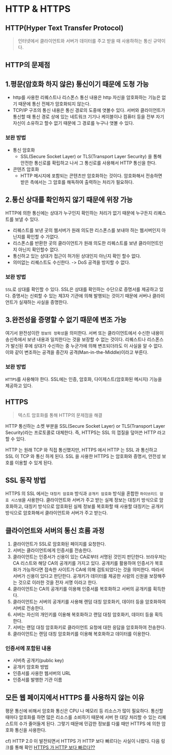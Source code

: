 # HTTP & HTTPS

## HTTP(Hyper Text Transfer Protocol)
> 인터넷에서 클라이언트와 서버가 데이터를 주고 받을 때 사용하하는 통신 규약이다.

## HTTP의 문제점
## 1.평문(암호화 하지 않은) 통신이기 때문에 도청 가능
- http를 사용한 리퀘스트나 리스폰스 통신 내용은 http 자신을 암호화하는 기능은 없기 때문에 통신 전체가 암호화되지 않는다.
- TCP/IP 구조의 통신 내용은 통신 경로의 도중에 엿볼수 있다. 서버와 클라이언트가 통신할 때 통신 경로 상에 있는 네트워크 기기나 케이블이나 컴퓨터 등을 전부 자기 자신이 소유하고 할수 없기 때문에 그 경로를 누구나 엿볼 수 있다.

### 보완 방법
- 통신 암호화
  - SSL(Secure Socket Layer) or TLS(Transport Layer Security) 을 통해 안전한 통신로를 확립하고 나서 그 통신로를 사용해서 HTTP 통신을 한다.
- 콘텐츠 암호화
  -  HTTP 메시지에 포함되는 콘텐츠만 암호화하는 것이다. 암호화해서 전송하면 받은 측에서는 그 암호를 해독하여 출력하는 처리가 필요하다.


## 2.통신 상대를 확인하지 않기 때문에 위장 가능
HTTP에 의한 통신에는 상대가 누구인지 확인하는 처리가 없기 때문에 누구든지 리퀘스트를 보낼 수 있다.
- 리퀘스트를 보낸 곳의 웹서버가 원래 의도한 리스폰스를 보내야 하는 웹서버인지 아닌지를 확인할 수 가없다.
- 리스폰스를 반환한 곳의 클라이언트가 원래 의도한 리퀘스트를 보낸 클라이언트인지 아닌지 확인할수 없다.
- 통신하고 있는 상대가 접근이 허가된 상대인지 아닌지 확인 할수 없다.
- 의미없는 리퀘스트도 수신한다. -> DoS 공격을 방지할 수 없다.

### 보완 방법
`SSL`로 상대를 확인할 수 있다. SSL은 상대를 확인하는 수단으로 증명서를 제공하고 있다. 증명서는 신뢰할 수 있는 제3자 기관에 의해 발행되는 것이기 때문에 서버나 클라이언트가 실재하는 사실을 증명한다. 


## 3.완전성을 증명할 수 없기 때문에 변조 가능
여기서 완전성이란 `정보의 정확성`을 의미한다. 서버 또는 클라이언트에서 수신한 내용이 송신측에서 보낸 내용과 일치한다는 것을 보장할 수 없는 것이다. 리퀘스트나 리스폰스가 발신된 후에 상대가 수신하는 중 누군가에 의해 변조되더라도 이 사실을 알 수 없다. 이와 같이 변조하는 공격을 중간자 공격(Man-in-the-Middle)이라고 부른다.

### 보완 방법  
`HTTPS`를 사용해야 한다. SSL에는 인증, 암호화, 다이제스트(암호화된 메시지) 기능을 제공하고 있다.


## HTTPS
>  텍스트 암호화를 통해 HTTP의 문제점을 해결

HTTP 통신하는 소켓 부분을 SSL(Secure Socket Layer) or TLS(Transport Layer Security)라는 프로토콜로 대체한다. 즉, HTTPS는 SSL 의 껍질을 덮어쓴 HTTP 라고 할 수 있다.

HTTP 는 원래 TCP 와 직접 통신했지만, HTTPS 에서 HTTP 는 SSL 과 통신하고 SSL 이 TCP 와 통신 하게 된다. SSL 을 사용한 HTTPS 는 암호화와 증명서, 안전성 보호를 이용할 수 있게 된다.

## SSL 동작 방법  
HTTPS 의 SSL 에서는 `대칭키 암호화` 방식과 `공개키 암호화` 방식을 혼합한 `하이브리드 암호 시스템`을 사용한다. 클라이언트와 서버가 주고 받는 실제 정보는 대칭키 방식으로 암호화하고, 대칭키 방식으로 암호화된 실제 정보를 복호화할 때 사용할 대칭키는 공개키 방식으로 암호화해서 클라이언트와 서버가 주고 받는다.


## 클라이언트와 서버의 통신 흐름 과정  
1. 클라이언트가 SSL로 암호화된 페이지를 요청한다.
2. 서버는 클라이언트에게 인증서를 전송한다.
3. 클라이언트는 인증서가 신용이 있는 CA로부터 서명된 것인지 판단한다. 브라우저는 CA 리스트와 해당 CA의 공개키를 가지고 있다. 공개키를 활용하여 인증서가 복호화가 가능하다면 접속한 사이트가 CA에 의해 검토되었다는 것을 의미한다. 따라서 서버가 신용이 있다고 판단한다. 공개키가 데이터를 제공한 사람의 신원을 보장해주는 것으로 이러한 것을 전자 서명 이라고 한다.
4. 클라이언트는 CA의 공개키를 이용해 인증서를 복호화하고 서버의 공개키를 획득한다.
5. 클라이언트는 서버의 공개키를 사용해 랜덤 대칭 암호화키, 데이터 등을 암호화하여 서버로 전송한다.
6. 서버는 자신의 개인키를 이용해 복호화하고 랜덤 대칭 암호화키, 데이터 등을 획득한다.
7. 서버는 랜덤 대칭 암호화키로 클라이언트 요청에 대한 응답을 암호화하여 전송한다.
8. 클라이언트는 랜덤 대칭 암호화키를 이용해 복호화하고 데이터를 이용한다.

### 인증서에 포함된 내용
- 서버측 공개키(public key)
- 공개키 암호화 방법
- 인증서를 사용한 웹서버의 URL
- 인증서를 발행한 기관 이름

## 모든 웹 페이지에서 HTTPS 를 사용하지 않는 이유
평문 통신에 비해서 암호화 통신은 CPU 나 메모리 등 리소스가 많이 필요하다. 통신할 때마다 암호화를 하면 많은 리소스를 소비하기 때문에 서버 한 대당 처리할 수 있는 리퀘스트의 수가 줄어들게 된다. 그렇기 때문에 민감한 정보를 다룰 때만 HTTPS 에 의한 암호화 통신을 사용한다.

cf) HTTP 2.0 이 발전되면서 HTTPS 가 HTTP 보다 빠르다는 사실이 나왔다. 다음 링크를 통해 확인 [HTTPS 가 HTTP 보다 빠르다??](https://tech.ssut.me/https-is-faster-than-http/)